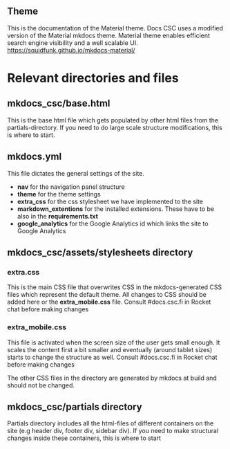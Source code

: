 ## Theme

This is the documentation of the Material theme. Docs CSC uses a modified version of the Material mkdocs theme. Material theme enables efficient search engine visibility and a well scalable UI. https://squidfunk.github.io/mkdocs-material/

# Relevant directories and files

## mkdocs_csc/base.html

This is the base html file which gets populated by other html files from the partials-directory. If you need to do large scale structure modifications, this is where to start.

## mkdocs.yml

This file dictates the general settings of the site.

* __nav__ for the navigation panel structure
* __theme__ for the theme settings
* __extra_css__ for the css stylesheet we have implemented to the site
* __markdown_extentions__ for the installed extensions. These have to be also in the __requirements.txt__
* __google_analytics__ for the Google Analytics id which links the site to Google Analytics

## mkdocs_csc/assets/stylesheets directory

### extra.css

This is the main CSS file that overwrites CSS in the mkdocs-generated CSS files which represent the default theme. All changes to CSS should be added here or the __extra_mobile.css__ file. Consult #docs.csc.fi in Rocket chat before making changes

### extra_mobile.css

This file is activated when the screen size of the user gets small enough. It scales the content first a bit smaller and eventually (around tablet sizes) starts to change the structure as well. Consult #docs.csc.fi in Rocket chat before making changes

The other CSS files in the directory are generated by mkdocs at build and should not be changed.

## mkdocs_csc/partials directory

Partials directory includes all the html-files of different containers on the site (e.g header div, footer div, sidebar div). If you need to make structural changes inside these containers, this is where to start